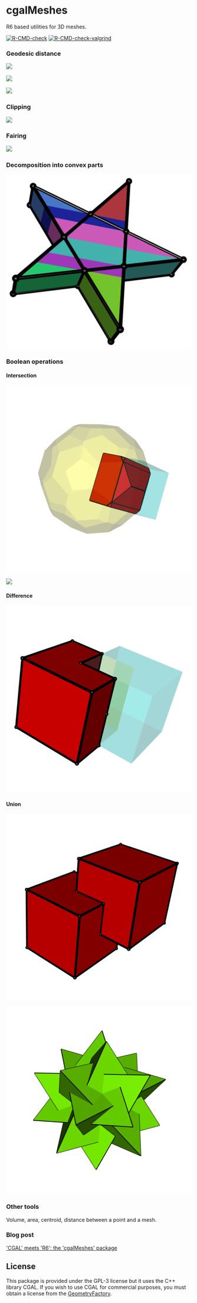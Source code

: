 # cgalMeshes

R6 based utilities for 3D meshes.

<!-- badges: start -->
[![R-CMD-check](https://github.com/stla/cgalMeshes/actions/workflows/R-CMD-check.yaml/badge.svg)](https://github.com/stla/cgalMeshes/actions/workflows/R-CMD-check.yaml)
[![R-CMD-check-valgrind](https://github.com/stla/cgalMeshes/actions/workflows/R-CMD-check-valgrind.yaml/badge.svg)](https://github.com/stla/cgalMeshes/actions/workflows/R-CMD-check-valgrind.yaml)
<!-- badges: end -->


### Geodesic distance 

![](https://raw.githubusercontent.com/stla/cgalMeshes/main/inst/screenshots/trefoilKnot.gif)

![](https://raw.githubusercontent.com/stla/cgalMeshes/main/inst/screenshots/knot-2-5.gif)

![](https://raw.githubusercontent.com/stla/cgalMeshes/main/inst/screenshots/dragon.png)


### Clipping

![](https://raw.githubusercontent.com/stla/MeshesTools/main/inst/screenshots/Togliatti.gif)


### Fairing

![](https://raw.githubusercontent.com/stla/cgalMeshes/main/inst/screenshots/HopfTorus.gif)


### Decomposition into convex parts

![](https://raw.githubusercontent.com/stla/MeshesOperations/master/inst/screenshots/pentagrammicPrism.png)


### Boolean operations

#### Intersection

![](https://raw.githubusercontent.com/stla/MeshesOperations/master/inst/screenshots/Intersection.png)

![](https://laustep.github.io/stlahblog/posts/figures/tetrahedraCompoundIntersection.gif)

#### Difference

![](https://raw.githubusercontent.com/stla/MeshesOperations/master/inst/screenshots/Difference.png)

#### Union

![](https://raw.githubusercontent.com/stla/MeshesOperations/master/inst/screenshots/Union.png)

![](https://raw.githubusercontent.com/stla/MeshesOperations/master/inst/screenshots/tetrahedraCompound.gif)


### Other tools

Volume, area, centroid, distance between a point and a mesh.


### Blog post

['CGAL' meets 'R6': the 'cgalMeshes' package](https://laustep.github.io/stlahblog/posts/cgalMeshes.html)



## License

This package is provided under the GPL-3 license but it uses the C++ library 
CGAL. If you wish to use CGAL for commercial purposes, you must obtain a 
license from the [GeometryFactory](https://geometryfactory.com).

